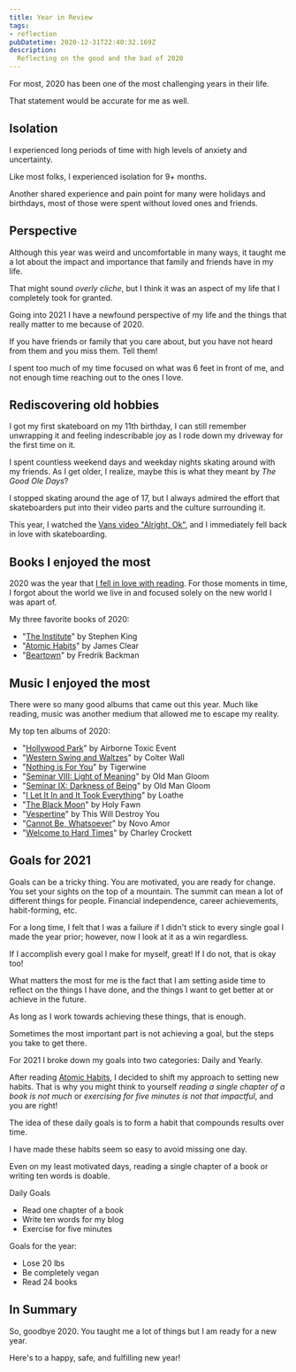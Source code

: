 ```yaml
---
title: Year in Review
tags:
- reflection
pubDatetime: 2020-12-31T22:40:32.169Z
description:
  Reflecting on the good and the bad of 2020
---
```


For most, 2020 has been one of the most challenging years in their life.

That statement would be accurate for me as well.

## Isolation

I experienced long periods of time with high levels of anxiety and uncertainty.

Like most folks, I experienced isolation for 9+ months.

Another shared experience and pain point for many were holidays and birthdays, most of those were spent without loved ones and friends.

## Perspective

Although this year was weird and uncomfortable in many ways, it taught me a lot about the impact and importance that family and friends have in my life.

That might sound _overly cliche_, but I think it was an aspect of my life that I completely took for granted.

Going into 2021 I have a newfound perspective of my life and the things that really matter to me because of 2020.

If you have friends or family that you care about, but you have not heard from them and you miss them. Tell them!

I spent too much of my time focused on what was 6 feet in front of me, and not enough time reaching out to the ones I love.

## Rediscovering old hobbies

I got my first skateboard on my 11th birthday, I can still remember unwrapping it and feeling indescribable joy as I rode down my driveway for the first time on it.

I spent countless weekend days and weekday nights skating around with my friends. As I get older, I realize, maybe this is what they meant by _The Good Ole Days_?

I stopped skating around the age of 17, but I always admired the effort that skateboarders put into their video parts and the culture surrounding it.

This year, I watched the [Vans video "Alright, Ok"](https://www.youtube.com/watch?v=f4ZzHtww6Tc&t), and I immediately fell back in love with skateboarding.

## Books I enjoyed the most

2020 was the year that [I fell in love with reading](https://www.martincartledge.io/book-list-2021/). For those moments in time, I forgot about the world we live in and focused solely on the new world I was apart of.

My three favorite books of 2020:

- "[The Institute](https://www.goodreads.com/book/show/43798285-the-institute)" by Stephen King
- "[Atomic Habits](https://www.goodreads.com/book/show/40121378-atomic-habits)" by James Clear
- "[Beartown](https://www.goodreads.com/book/show/33413128-beartown)" by Fredrik Backman

## Music I enjoyed the most

There were so many good albums that came out this year. Much like reading, music was another medium that allowed me to escape my reality.

My top ten albums of 2020:

- "[Hollywood Park](https://www.youtube.com/watch?v=NHen9-9WsgY&list=OLAK5uy_nY3Pq2V7EentXVycu_RhocTLLPN9mX6-E)" by Airborne Toxic Event
- "[Western Swing and Waltzes](https://www.youtube.com/watch?v=6kACOojz9YQ&list=OLAK5uy_nyTMKqwps9Wl3CDmqv1Z2YuvynyBiIWdo&index=1)" by Colter Wall
- "[Nothing is For You](https://www.youtube.com/watch?v=2XdqMjcVrbg&list=OLAK5uy_lPG5BOjgc22Ene0ABVbRn1yJA2kUy5AwQ)" by Tigerwine
- "[Seminar VIII: Light of Meaning](https://www.youtube.com/watch?v=AJ4-yPA-7gk&list=OLAK5uy_ndA7PPHsWGvLScq90r9ECP0GkoxGuLVEw&index=1)" by Old Man Gloom
- "[Seminar IX: Darkness of Being](https://www.youtube.com/watch?v=6bOr7Mn-Gco&list=OLAK5uy_kZrfXcR0hZp1euO6N5J8P9N0NiFiS9Cz0)" by Old Man Gloom
- "[I Let It In and It Took Everything](https://www.youtube.com/watch?v=eRrain4zwHs&list=OLAK5uy_md1Kz8QCgBsoyAvjwHph-ndFUOUhN_FDE)" by Loathe
- "[The Black Moon](https://www.youtube.com/watch?v=DrVOWng_GFg&list=OLAK5uy_lfwhtcK-prboZxgZcGvE4RRv0yiRrk69U)" by Holy Fawn
- "[Vespertine](https://www.youtube.com/watch?v=yXa1c2fUD08&list=OLAK5uy_kW9uOFSqtboqR_NtXvW_sMSfIbgzWA3_U)" by This Will Destroy You
- "[Cannot Be, Whatsoever](https://www.youtube.com/watch?v=1dGrGVcXHyU&list=OLAK5uy_k2y2GRFJfEB2DyOp8bWyCIdhx5VJXhFLI)" by Novo Amor
- "[Welcome to Hard Times](https://www.youtube.com/watch?v=zvie5df0SP8&list=OLAK5uy_m1h6rkohSZ-BUpGhEz2K20_VVNpDTsPqo)" by Charley Crockett

## Goals for 2021

Goals can be a tricky thing. You are motivated, you are ready for change. You set your sights on the top of a mountain. The summit can mean a lot of different things for people. Financial independence, career achievements, habit-forming, etc.

For a long time, I felt that I was a failure if I didn't stick to every single goal I made the year prior; however, now I look at it as a win regardless.

If I accomplish every goal I make for myself, great! If I do not, that is okay too!

What matters the most for me is the fact that I am setting aside time to reflect on the things I have done, and the things I want to get better at or achieve in the future.

As long as I work towards achieving these things, that is enough.

Sometimes the most important part is not achieving a goal, but the steps you take to get there.

For 2021 I broke down my goals into two categories: Daily and Yearly.

After reading [Atomic Habits](https://www.goodreads.com/book/show/40121378-atomic-habits), I decided to shift my approach to setting new habits. That is why you might think to yourself _reading a single chapter of a book is not much_ or _exercising for five minutes is not that impactful_, and you are right!

The idea of these daily goals is to form a habit that compounds results over time.

I have made these habits seem so easy to avoid missing one day.

Even on my least motivated days, reading a single chapter of a book or writing ten words is doable.

Daily Goals

- Read one chapter of a book
- Write ten words for my blog
- Exercise for five minutes

Goals for the year:

- Lose 20 lbs
- Be completely vegan
- Read 24 books

## In Summary

So, goodbye 2020. You taught me a lot of things but I am ready for a new year.

Here's to a happy, safe, and fulfilling new year!
